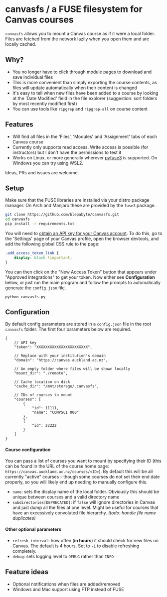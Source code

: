 # canvasfs / a FUSE filesystem for Canvas courses

`canvasfs` allows you to mount a Canvas course as if it were a local folder. Files are fetched from the network lazily when you open them and are locally cached.

## Why?

- You no longer have to click through module pages to download and save individual files 
- This is more convenient than simply exporting the course contents, as files will update automatically when their content is changed 
- It's easy to tell when new files have been added to a course by looking at the 'Date Modified' field in the file explorer (suggestion: sort folders by most recently modified first)
- You can use tools like `ripgrep` and `ripgrep-all` on course content

## Features

- Will find all files in the 'Files', 'Modules' and 'Assignment' tabs of each Canvas course
- Currently only supports read access. Write access is possible (for instructors) but I don't have the permissions to test it
- Works on Linux, or more generally wherever [pyfuse3](https://github.com/libfuse/pyfuse3) is supported. On Windows you can try using WSL2.

Ideas, PRs and issues are welcome.

## Setup

Make sure that the FUSE libraries are installed via your distro package manager. On Arch and Manjaro these are provided by the `fuse3` package.

```sh
git clone https://github.com/blepabyte/canvasfs.git
cd canvasfs
pip install -r requirements.txt
```

You will need to [obtain an API key for your Canvas account](https://canvas.instructure.com/courses/785215/pages/getting-started-with-the-api). To do this, go to the 'Settings' page of your Canvas profile, open the browser devtools, and add the following global CSS rule to the page:
```css
.add_access_token_link {
    display: block !important;
}
```
You can then click on the "New Access Token" button that appears under "Approved integrations" to get your token. Now either see **Configuration** below, or just run the main program and follow the prompts to automatically generate the `config.json` file.

```
python canvasfs.py
```

## Configuration

By default config parameters are stored in a `config.json` file in the root `canvasfs` folder. The first four parameters below are required.

```json5
{
    // API key
    "token": "XXXXXXXXXXXXXXXXXXXXXXX", 
    
    // Replace with your institution's domain
    "domain": "https://canvas.auckland.ac.nz",
    
    // An empty folder where files will be shown locally
    "mount_dir": "./remote",
    
    // Cache location on disk
    "cache_dir": "/mnt/storage/.canvasfs",
    
    // IDs of courses to mount
    "courses": [
        {
            "id": 11111,
            "name": "COMPSCI 000"
        },
        {
            "id": 22222
        }
    ]
}
```

#### Course configuration

You can pass a list of courses you want to mount by specifying their ID (this can be found in the URL of the course home page: `https://canvas.auckland.ac.nz/courses/<ID>`). By default this will be all currently "active" courses - though some courses do not set their end date properly, so you will likely end up needing to manually configure this.

- `name`: sets the display name of the local folder. Obviously this should be unique between courses and a valid directory name
- `subdirectories[DEPRECATED]`: if `false` will ignore directories in Canvas and just dump all the files at one level. Might be useful for courses that have an excessively convoluted file hierarchy. *(todo: handle file name duplicates)*

#### Other optional parameters

- `refresh_interval`: how often (**in hours**) it should check for new files on Canvas. The default is 4 hours. Set to `-1` to disable refreshing completely.
- `debug`: sets logging level to `DEBUG` rather than `INFO`

<!--

## Usage

```
python canvasfs.py [path-to-config-file=./config.json]
```

**Alternatively, you can use the provided `Dockerfile`**: The additional flags are needed for FUSE to work. 
```bsh
docker run --rm --device /dev/fuse --cap-add SYS_ADMIN canvasfs:latest
```
// TODO: pass config somehow

By default, it will try to discover all enrolled courses that have an accessible **Files** tab (some courses disable it) and setup a separate directory with the name of the course under `MOUNT_DIR/` for each. Optionally, you can set the `courses` key in `config.json` to specify which courses to mount: you will need the course ID which can be found in the URL of the course home page (or is shown in the logs when `canvasfs` is run without this parameter)

```json5
{
    // ...
    
}
```

![SCREENSHOT]()

-->

## Feature ideas

- Optional notifications when files are added/removed
- Windows and Mac support using FTP instead of FUSE
